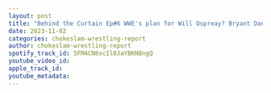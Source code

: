 ```yaml
---
layout: post
title: "Behind the Curtain Ep#6 WWE's plan for Will Ospreay? Bryant Danielson out for the rest of the year? Ronda Rousey returns to wrestling plus wrestling news and rumors"
date: 2023-11-02
categories: chokeslam-wrestling-report
author: chokeslam-wrestling-report
spotify_track_id: 5FM4CN8xcIl0JaYBKNBngQ
youtube_video_id: 
apple_track_id: 
youtube_metadata: 
---
```

